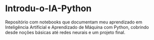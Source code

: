 # Introdu-o-IA-Python
Repositório com notebooks que documentam meu aprendizado em Inteligência Artificial e Aprendizado de Máquina com Python, cobrindo desde noções básicas até redes neurais e um projeto final.
